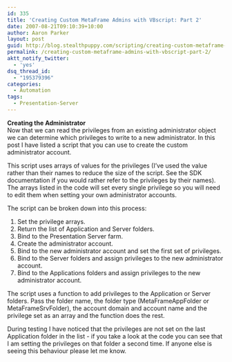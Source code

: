 ```yaml
---
id: 335
title: 'Creating Custom MetaFrame Admins with VBscript: Part 2'
date: 2007-08-21T09:10:39+10:00
author: Aaron Parker
layout: post
guid: http://blog.stealthpuppy.com/scripting/creating-custom-metaframe-admins-with-vbscript-part-2
permalink: /creating-custom-metaframe-admins-with-vbscript-part-2/
aktt_notify_twitter:
  - 'yes'
dsq_thread_id:
  - "195379396"
categories:
  - Automation
tags:
  - Presentation-Server
---
```

**Creating the Administrator**  
Now that we can read the privileges from an existing administrator object we can determine which privileges to write to a new administrator. In this post I have listed a script that you can use to create the custom administrator account.

This script uses arrays of values for the privileges (I&#8217;ve used the value rather than their names to reduce the size of the script. See the SDK documentation if you would rather refer to the privileges by their names). The arrays listed in the code will set every single privilege so you will need to edit them when setting your own administrator accounts.

The script can be broken down into this process:

  1. Set the privilege arrays.
  2. Return the list of Application and Server folders.
  3. Bind to the Presentation Server farm.
  4. Create the administrator account.
  5. Bind to the new administrator account and set the first set of privileges.
  6. Bind to the Server folders and assign privileges to the new administrator account.
  7. Bind to the Applications folders and assign privileges to the new administrator account.

The script uses a function to add privileges to the Application or Server folders. Pass the folder name, the folder type (MetaFrameAppFolder or MetaFrameSrvFolder), the account domain and account name and the privilege set as an array and the function does the rest.

During testing I have noticed that the privileges are not set on the last Application folder in the list - if you take a look at the code you can see that I am setting the privileges on that folder a second time. If anyone else is seeing this behaviour please let me know.